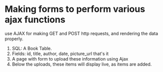 # Making forms to perform various ajax functions
use AJAX for making GET and POST http requests, and rendering the data properly.

1. SQL: A Book Table.
2. Fields: id, title, author, date, picture_url that's it
3. A page with form to upload these information using Ajax
4. Below the uploads, these items will display live, as items are added.